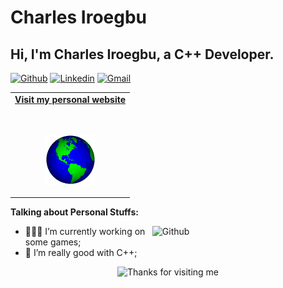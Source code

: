 # Charles Iroegbu


<!-- Your title -->
## Hi, I'm Charles Iroegbu, a C++ Developer.

<!-- Your badges
You can use the website to generate badges: https://shields.io/
-->

[![Github](https://img.shields.io/badge/-Github-000?style=flat&logo=Github&logoColor=white)](https://github.com/charlescookey)
[![Linkedin](https://img.shields.io/badge/-LinkedIn-blue?style=flat&logo=Linkedin&logoColor=white)](https://www.linkedin.com/in/charles-cookey/)
[![Gmail](https://img.shields.io/badge/-Gmail-c14438?style=flat&logo=Gmail&logoColor=white)](mailto:charlesiroegbu99@gmail.com)

</div>

<!-- Social -->
<table width="100%" align="center">
<tr>
<td align="center">
<a href="https://charlescookey.com/">
<strong>Visit my personal website </strong>
<br />
<br />
<br />

<p>

<img alt="Globe" height="80" src="globe.gif">
</a>
</p>


</tr>
</table>
</div>

<!-- Talking about you -->
**Talking about Personal Stuffs:**

<!-- Any image aligned to the right. Beware the width -->
<img width="55%" align="right" alt="Github" src="https://raw.githubusercontent.com/onimur/.github/master/.resources/git-header.svg" />

- 👨🏽‍💻 I’m currently working on some games;
- 🌱 I’m really good with C++; 


<div align="center">

<img height="120" alt="Thanks for visiting me" width="100%" src="https://raw.githubusercontent.com/BrunnerLivio/brunnerlivio/master/images/marquee.svg" />
<br />
